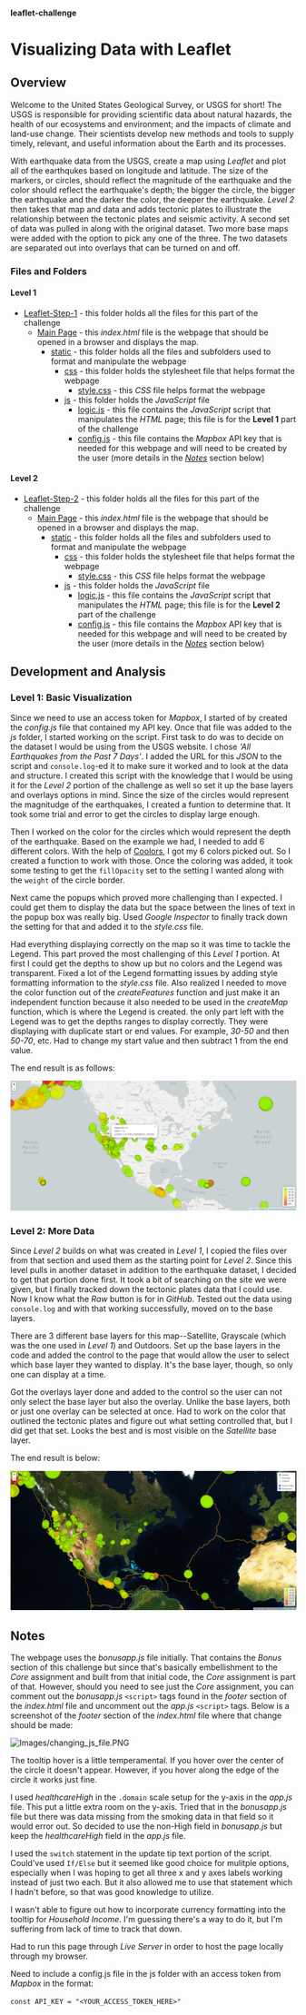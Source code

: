#### leaflet-challenge
# Visualizing Data with Leaflet

## Overview

Welcome to the United States Geological Survey, or USGS for short! The USGS is responsible for providing scientific data about natural hazards, the health of our ecosystems and environment; and the impacts of climate and land-use change. Their scientists develop new methods and tools to supply timely, relevant, and useful information about the Earth and its processes.

With earthquake data from the USGS, create a map using *Leaflet* and plot all of the earthqukes based on longitude and latitude. The size of the markers, or circles, should reflect the magnitude of the earthquake and the color should reflect the earthquake's depth; the bigger the circle, the bigger the earthquake and the darker the color, the deeper the earthquake. *Level 2* then takes that map and data and adds tectonic plates to illustrate the relationship between the tectonic plates and seismic activity. A second set of data was pulled in along with the original dataset. Two more base maps were added with the option to pick any one of the three. The two datasets are separated out into overlays that can be turned on and off.


### Files and Folders

#### Level 1
* [Leaflet-Step-1](Leaflet-Step-1/) - this folder holds all the files for this part of the challenge
    * [Main Page](Leaflet-Step-1/index.html) - this *index.html* file is the webpage that should be opened in a browser and displays the map.
        * [static](Leaflet-Step-1/static/) - this folder holds all the files and subfolders used to format and manipulate the webpage
            * [css](Leaflet-Step-1/static/css/) - this folder holds the stylesheet file that helps format the webpage
                * [style.css](Leaflet-Step-1/static/css/style.css) - this *CSS* file helps format the webpage
            * [js](Leaflet-Step-1/static/js/) - this folder holds the *JavaScript* file
                * [logic.js](Leaflet-Step-1/static/js/logic.js) - this file contains the *JavaScript* script that manipulates the *HTML* page; this file is for the **Level 1** part of the challenge
                * [config.js](Leaflet-Step-1/static/js/config.js) - this file contains the *Mapbox* API key that is needed for this webpage and will need to be created by the user (more details in the *[Notes](#Notes)* section below)

#### Level 2
* [Leaflet-Step-2](Leaflet-Step-2/) - this folder holds all the files for this part of the challenge
    * [Main Page](Leaflet-Step-2/index.html) - this *index.html* file is the webpage that should be opened in a browser and displays the map.
        * [static](Leaflet-Step-2/static/) - this folder holds all the files and subfolders used to format and manipulate the webpage
            * [css](Leaflet-Step-2/static/css/) - this folder holds the stylesheet file that helps format the webpage
                * [style.css](Leaflet-Step-2/static/css/style.css) - this *CSS* file helps format the webpage
            * [js](Leaflet-Step-2/static/js/) - this folder holds the *JavaScript* file
                * [logic.js](Leaflet-Step-2/static/js/logic.js) - this file contains the *JavaScript* script that manipulates the *HTML* page; this file is for the **Level 2** part of the challenge
                * [config.js](Leaflet-Step-2/static/js/config.js) - this file contains the *Mapbox* API key that is needed for this webpage and will need to be created by the user (more details in the *[Notes](#Notes)* section below)


## Development and Analysis

### Level 1: Basic Visualization

Since we need to use an access token for *Mapbox*, I started of by created the *config.js* file that contained my API key. Once that file was added to the *js* folder, I started working on the script. First task to do was to decide on the dataset I would be using from the USGS website. I chose *'All Earthquakes from the Past 7 Days'*. I added the URL for this *JSON* to the script and `console.log`-ed it to make sure it worked and to look at the data and structure. I created this script with the knowledge that I would be using it for the *Level 2* portion of the challenge as well so set it up the base layers and overlays options in mind. Since the size of the circles would represent the magnitudge of the earthquakes, I created a funtion to determine that. It took some trial and error to get the circles to display large enough.

Then I worked on the color for the circles which would represent the depth of the earthquake. Based on the example we had, I needed to add 6 different colors. With the help of [Coolors](https://coolors.co/gradient-palette/ea2c2c-98ee00?number=7), I got my 6 colors picked out. So I created a function to work with those. Once the coloring was added, it took some testing to get the `fillOpacity` set to the setting I wanted along with the `weight` of the circle border.

Next came the popups which proved more challenging than I expected. I could get them to display the data but the space between the lines of text in the popup box was really big. Used *Google Inspector* to finally track down the setting for that and added it to the *style.css* file. 

Had everything displaying correctly on the map so it was time to tackle the Legend. This part proved the most challenging of this *Level 1* portion. At first I could get the depths to show up but no colors and the Legend was transparent. Fixed a lot of the Legend formatting issues by adding style formatting information to the *style.css* file. Also realized I needed to move the color function out of the *createFeatures* function and just make it an independent function because it also needed to be used in the *createMap* function, which is where the Legend is created. the only part left with the Legend was to get the depths ranges to display correctly. They were displaying with duplicate start or end values. For example, *30-50* and then *50-70*, etc. Had to change my start value and then subtract 1 from the end value.

The end result is as follows:

![Images/level_1.PNG](Images/level_1.PNG)

### Level 2: More Data

Since *Level 2* builds on what was created in *Level 1*, I copied the files over from that section and used them as the starting point for *Level 2*. Since this level pulls in another dataset in addition to the earthquake dataset, I decided to get that portion done first. It took a bit of searching on the site we were given, but I finally tracked down the tectonic plates data that I could use. Now I know what the *Raw* button is for in *GitHub*. Tested out the data using `console.log` and with that working successfully, moved on to the base layers.

There are 3 different base layers for this map--Satellite, Grayscale (which was the one used in *Level 1*) and Outdoors. Set up the base layers in the code and added the control to the page that would allow the user to select which base layer they wanted to display. It's the base layer, though, so only one can display at a time.

Got the overlays layer done and added to the control so the user can not only select the base layer but also the overlay. Unlike the base layers, both or just one overlay can be selected at once. Had to work on the color that outlined the tectonic plates and figure out what setting controlled that, but I did get that set. Looks the best and is most visible on the *Satellite* base layer.

The end result is below:

![Images/level_2.PNG](Images/level_2.PNG)


## Notes

The webpage uses the *bonusapp.js* file initially. That contains the *Bonus* section of this challenge but since that's basically embellishment to the *Core* assignment and built from that initial code, the *Core* assignment is part of that. However, should you need to see just the *Core* assignment, you can comment out the *bonusapp.js* `<script>` tags found in the *footer* section of the *index.html* file and uncomment out the *app.js* `<script>` tags. Below is a screenshot of the *footer* section of the *index.html* file where that change should be made:

![Images/changing_js_file.PNG](Images/changing_js_file.png)

The tooltip hover is a little temperamental. If you hover over the center of the circle it doesn't appear. However, if you hover along the edge of the circle it works just fine.

I used *healthcareHigh* in the `.domain` scale setup for the y-axis in the *app.js* file. This put a little extra room on the y-axis. Tried that in the *bonusapp.js* file but there was data 
missing from the smoking data in that field so it would error out. So decided to use the non-High field in *bonusapp.js* but keep the *healthcareHigh* field in the *app.js* file.

I used the `switch` statement in the update tip text portion of the script. Could've used `If/Else` but it seemed like good choice for mulitple options, especially when I was hoping to get all three x and y axes labels working instead of just two each. But it also allowed me to use that statement which I hadn't before, so that was good knowledge to utilize.

I wasn't able to figure out how to incorporate currency formatting into the tooltip for *Household Income*. I'm guessing there's a way to do it, but I'm suffering from lack of time to track that down.

Had to run this page through *Live Server* in order to host the page locally through my browser.

Need to include a config.js file in the js folder with an access token from *Mapbox* in the format:

`const API_KEY = "<YOUR_ACCESS_TOKEN_HERE>"`